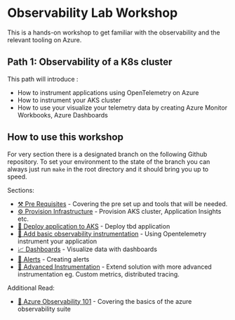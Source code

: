 # Observability Lab Workshop

This is a hands-on workshop to get familiar with the observability and the relevant tooling on Azure.

## Path 1: Observability of a K8s cluster

This path will introduce :

- How to instrument applications using OpenTelemetry on Azure
- How to instrument your AKS cluster
- How to use your visualize your telemetry data by creating Azure Monitor Workbooks, Azure Dashboards

## How to use this workshop

For very section there is a designated branch on the following Github repository.
To set your environment to the state of the branch you can always just run `make` in the root directory and it should bring you up to speed.

Sections:

- [⚒️ Pre Requisites](./00-pre-requisite/README.md) - Covering the pre set up and tools that will be
  needed.
- [⚙️ Provision Infrastructure](./01-provision-infrastructure/README.md) - Provision AKS cluster, Application Insights etc.
- [🧩 Deploy application to AKS](./02-deploy-application/README.md) - Deploy tbd application
- [🔎 Add basic observability instrumentation](./03-add-basic-observability-instrumentation/README.md) - Using Opentelemetry instrument your application
- [📈 Dashboards](./04-vizualisation/README.md) - Visualize data with dashboards
- [🚨 Alerts](./05-alert/README.md) - Creating alerts
- [🌟 Advanced Instrumentation](./06-advanced-observability-instrumentation/README.md) - Extend solution with more advanced instrumentation eg. Custom metrics, distributed tracing.

Additional Read:

- [📖 Azure Observability 101](./10-azure-observabity-101/README.md) - Covering the basics of the azure observability suite
